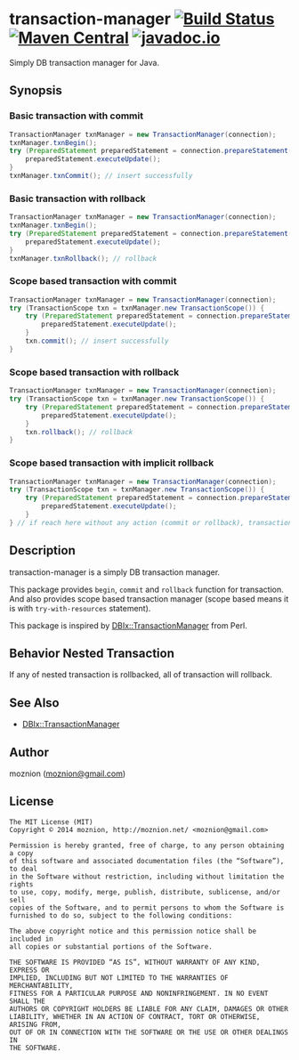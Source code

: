 transaction-manager [![Build Status][travis-image]][travis-url] [![Maven Central][maven-image]][maven-url] [![javadoc.io][javadocio-image]][javadocio-url]
=============

Simply DB transaction manager for Java.

Synopsis
---

### Basic transaction with commit

```java
TransactionManager txnManager = new TransactionManager(connection);
txnManager.txnBegin();
try (PreparedStatement preparedStatement = connection.prepareStatement("INSERT INTO foo (id, var) VALUES (1, 'baz')")) {
    preparedStatement.executeUpdate();
}
txnManager.txnCommit(); // insert successfully
```

### Basic transaction with rollback

```java
TransactionManager txnManager = new TransactionManager(connection);
txnManager.txnBegin();
try (PreparedStatement preparedStatement = connection.prepareStatement("INSERT INTO foo (id, var) VALUES (1, 'baz')")) {
    preparedStatement.executeUpdate();
}
txnManager.txnRollback(); // rollback
```

### Scope based transaction with commit

```java
TransactionManager txnManager = new TransactionManager(connection);
try (TransactionScope txn = txnManager.new TransactionScope()) {
    try (PreparedStatement preparedStatement = connection.prepareStatement("INSERT INTO foo (id, var) VALUES (1, 'baz')")) {
        preparedStatement.executeUpdate();
    }
    txn.commit(); // insert successfully
}
```

### Scope based transaction with rollback

```java
TransactionManager txnManager = new TransactionManager(connection);
try (TransactionScope txn = txnManager.new TransactionScope()) {
    try (PreparedStatement preparedStatement = connection.prepareStatement("INSERT INTO foo (id, var) VALUES (1, 'baz')")) {
        preparedStatement.executeUpdate();
    }
    txn.rollback(); // rollback
}
```

### Scope based transaction with implicit rollback

```java
TransactionManager txnManager = new TransactionManager(connection);
try (TransactionScope txn = txnManager.new TransactionScope()) {
    try (PreparedStatement preparedStatement = connection.prepareStatement("INSERT INTO foo (id, var) VALUES (1, 'baz')")) {
        preparedStatement.executeUpdate();
    }
} // if reach here without any action (commit or rollback), transaction will rollback automatically
```

Description
--

transaction-manager is a simply DB transaction manager.

This package provides `begin`, `commit` and `rollback` function for transaction.
And also provides scope based transaction manager (scope based means it is with `try-with-resources` statement).

This package is inspired by [DBIx::TransactionManager](https://metacpan.org/pod/DBIx::TransactionManager) from Perl.

Behavior Nested Transaction
--

If any of nested transaction is rollbacked, all of transaction will rollback.

See Also
--

- [DBIx::TransactionManager](https://metacpan.org/pod/DBIx::TransactionManager)

Author
--

moznion (<moznion@gmail.com>)

License
--

```
The MIT License (MIT)
Copyright © 2014 moznion, http://moznion.net/ <moznion@gmail.com>

Permission is hereby granted, free of charge, to any person obtaining a copy
of this software and associated documentation files (the “Software”), to deal
in the Software without restriction, including without limitation the rights
to use, copy, modify, merge, publish, distribute, sublicense, and/or sell
copies of the Software, and to permit persons to whom the Software is
furnished to do so, subject to the following conditions:

The above copyright notice and this permission notice shall be included in
all copies or substantial portions of the Software.

THE SOFTWARE IS PROVIDED “AS IS”, WITHOUT WARRANTY OF ANY KIND, EXPRESS OR
IMPLIED, INCLUDING BUT NOT LIMITED TO THE WARRANTIES OF MERCHANTABILITY,
FITNESS FOR A PARTICULAR PURPOSE AND NONINFRINGEMENT. IN NO EVENT SHALL THE
AUTHORS OR COPYRIGHT HOLDERS BE LIABLE FOR ANY CLAIM, DAMAGES OR OTHER
LIABILITY, WHETHER IN AN ACTION OF CONTRACT, TORT OR OTHERWISE, ARISING FROM,
OUT OF OR IN CONNECTION WITH THE SOFTWARE OR THE USE OR OTHER DEALINGS IN
THE SOFTWARE.
```

[travis-url]: https://travis-ci.org/moznion/java-transaction-manager
[travis-image]: https://travis-ci.org/moznion/java-transaction-manager.svg?branch=master
[maven-url]: https://maven-badges.herokuapp.com/maven-central/net.moznion/mysql-diff
[maven-image]: https://maven-badges.herokuapp.com/maven-central/net.moznion/mysql-diff/badge.svg
[javadocio-url]: https://javadocio-badges.herokuapp.com/net.moznion/mysql-diff
[javadocio-image]: https://javadocio-badges.herokuapp.com/net.moznion/mysql-diff/badge.svg

